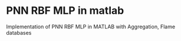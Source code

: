 # PNN RBF MLP in matlab
Implementation of PNN RBF MLP in MATLAB with Aggregation, Flame databases


